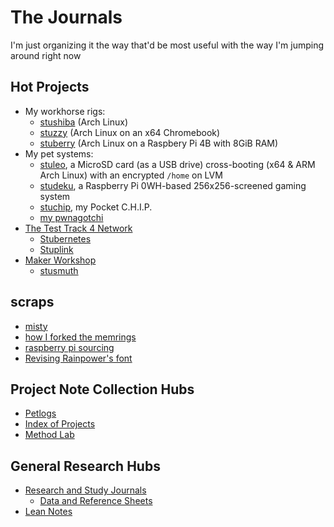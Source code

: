 # The Journals

I'm just organizing it the way that'd be most useful with the way I'm jumping around right now

## Hot Projects

- My workhorse rigs:
  - [stushiba](60b5d7c5-b966-4349-9ed8-92c4a4b74422.md) (Arch Linux)
  - [stuzzy](8668a51b-83e9-465c-953d-f8de57201c8b.md) (Arch Linux on an x64 Chromebook)
  - [stuberry](e2f75f2d-5ab8-4371-8d0c-60be07ded28e.md) (Arch Linux on a Raspbery Pi 4B with 8GiB RAM)
- My pet systems:
  - [stuleo](93f6b670-133e-4e8c-b583-ce27243a48c9.md), a MicroSD card (as a USB drive) cross-booting (x64 & ARM Arch Linux) with an encrypted `/home` on LVM
  - [studeku](96f7aab6-9d33-486f-99e3-f0927fb73a41.md), a Raspberry Pi 0WH-based 256x256-screened gaming system
  - [stuchip](a5d309b7-acfa-417d-a633-d2b754fa675d.md), my Pocket C.H.I.P.
  - [my pwnagotchi](0c6ae40e-3bd6-44b2-a93f-736f2a8b5f1a.md)
- [The Test Track 4 Network](732dd40a-438d-4928-99bb-e75e35d7c2ea.md)
  - [Stubernetes](4dbd7aef-7ce1-47c7-aac0-47cf029ad38d.md)
  - [Stuplink](410e7121-5903-47fb-9341-5126c72cae60.md)
- [Maker Workshop](b2694758-f919-4d46-a29b-7bbf189eab38.md)
  - [stusmuth](3248bf16-a00b-43b0-87c4-2dad4b053967.md)

## scraps

- [misty](6e011902-471e-45be-abf8-00b84226c453.md)
- [how I forked the memrings](91b9f9cb-50b9-481b-af46-c37bccfc5319.md)
- [raspberry pi sourcing](bb0acc12-6c00-4949-8033-d7bba7e069dc.md)
- [Revising Rainpower's font](60b704e9-ee96-42fc-82c4-b17edd20d8f4.md)

## Project Note Collection Hubs

- [Petlogs](1c1b77bb-9e37-4d0a-9dd2-5bafbeee15f5.md)
- [Index of Projects](8509d6ba-3cdd-418a-82ea-94cc044b6aef.md)
- [Method Lab](9a2890e2-a0fa-4484-9c1e-3c7c7ec4f28a.md)

## General Research Hubs

- [Research and Study Journals](9403033b-a238-47d1-865b-4e1baa0f2577.md)
  - [Data and Reference Sheets](3823093b-64d3-43f8-ab26-853d39123d90.md)
- [Lean Notes](f00c3d23-8848-4bb4-8d7a-d009f7344374.md)
